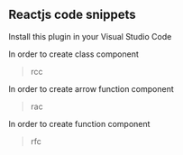 ## Reactjs code snippets

Install this plugin in your Visual Studio Code

In order to create class component
> rcc 

In order to create arrow function component
> rac 

In order to create function component
> rfc 